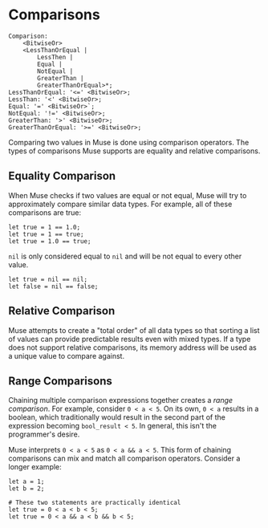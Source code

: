 # Comparisons

```musebnf
Comparison:
    <BitwiseOr>
    <LessThanOrEqual |
        LessThen |
        Equal |
        NotEqual |
        GreaterThan |
        GreaterThanOrEqual>*;
LessThanOrEqual: '<=' <BitwiseOr>;
LessThan: '<' <BitwiseOr>;
Equal: '=' <BitwiseOr>`;
NotEqual: '!=' <BitwiseOr>;
GreaterThan: '>' <BitwiseOr>;
GreaterThanOrEqual: '>=' <BitwiseOr>;
```

Comparing two values in Muse is done using comparison operators. The types of
comparisons Muse supports are equality and relative comparisons.

## Equality Comparison

When Muse checks if two values are equal or not equal, Muse will try to
approximately compare similar data types. For example, all of these comparisons
are true:

```muse
let true = 1 == 1.0;
let true = 1 == true;
let true = 1.0 == true;
```

`nil` is only considered equal to `nil` and will be not equal to every other
value.

```muse
let true = nil == nil;
let false = nil == false;
```

## Relative Comparison

Muse attempts to create a "total order" of all data types so that sorting a list
of values can provide predictable results even with mixed types. If a type does
not support relative comparisons, its memory address will be used as a unique
value to compare against.

## Range Comparisons

Chaining multiple comparison expressions together creates a *range comparison*.
For example, consider `0 < a < 5`. On its own, `0 < a` results in a boolean,
which traditionally would result in the second part of the expression becoming
`bool_result < 5`. In general, this isn't the programmer's desire.

Muse interprets `0 < a < 5` as `0 < a && a < 5`. This form of chaining
comparisons can mix and match all comparison operators. Consider a longer
example:

```muse
let a = 1;
let b = 2;

# These two statements are practically identical
let true = 0 < a < b < 5;
let true = 0 < a && a < b && b < 5;
```
